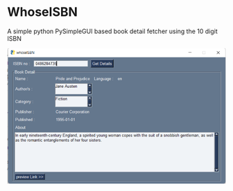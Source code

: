 # WhoseISBN
A simple python PySimpleGUI based book detail fetcher using the 10 digit ISBN

![](screenshots/screenshot1.png)
